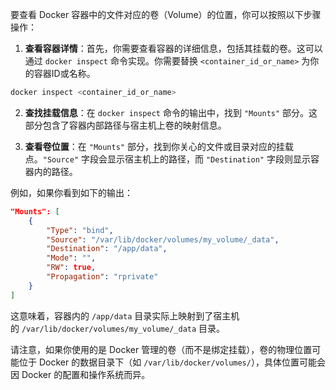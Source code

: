 要查看 Docker 容器中的文件对应的卷（Volume）的位置，你可以按照以下步骤操作：

1. **查看容器详情**：首先，你需要查看容器的详细信息，包括其挂载的卷。这可以通过 `docker inspect` 命令实现。你需要替换 `<container_id_or_name>` 为你的容器ID或名称。
```bash
docker inspect <container_id_or_name>
```

2. **查找挂载信息**：在 `docker inspect` 命令的输出中，找到 `"Mounts"` 部分。这部分包含了容器内部路径与宿主机上卷的映射信息。
    
3. **查看卷位置**：在 `"Mounts"` 部分，找到你关心的文件或目录对应的挂载点。`"Source"` 字段会显示宿主机上的路径，而 `"Destination"` 字段则显示容器内的路径。
    

例如，如果你看到如下的输出：
```json
"Mounts": [
    {
        "Type": "bind",
        "Source": "/var/lib/docker/volumes/my_volume/_data",
        "Destination": "/app/data",
        "Mode": "",
        "RW": true,
        "Propagation": "rprivate"
    }
]
```

这意味着，容器内的 `/app/data` 目录实际上映射到了宿主机的 `/var/lib/docker/volumes/my_volume/_data` 目录。

请注意，如果你使用的是 Docker 管理的卷（而不是绑定挂载），卷的物理位置可能位于 Docker 的数据目录下（如 `/var/lib/docker/volumes/`），具体位置可能会因 Docker 的配置和操作系统而异。